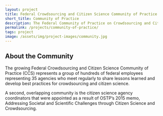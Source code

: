 ```yaml
---
layout: project
title: Federal Crowdsourcing and Citizen Science Community of Practice
short_title: Community of Practice
description: The Federal Community of Practice on Crowdsourcing and Citizen Science (CCS) meets monthly to share lessons learned and develop best practices for designing, implementing, and evaluating crowdsourcing and citizen science initiatives.
permalink: /projects/community-of-practice/
tags: project
image: /assets/img/project-images/community.jpg
---
```

## About the Community
The growing Federal Crowdsourcing and Citizen Science Community of Practice (CCS) represents a group of hundreds of federal employees representing 35 agencies who meet regularly to share lessons learned and develop best practices for crowdsourcing and citizen science. 

A second, overlapping community is the citizen science agency coordinators that were appointed as a result of OSTP’s 2015 memo, Addressing Societal and Scientific Challenges through Citizen Science and Crowdsourcing.
